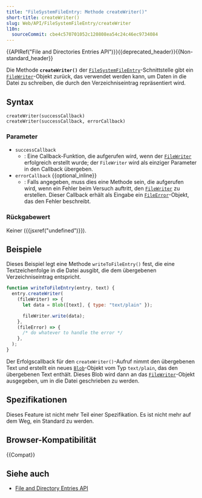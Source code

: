 ```yaml
---
title: "FileSystemFileEntry: Methode createWriter()"
short-title: createWriter()
slug: Web/API/FileSystemFileEntry/createWriter
l10n:
  sourceCommit: cbe4c570701052c120808ea54c24c46ec9734084
---
```


{{APIRef("File and Directories Entries API")}}{{deprecated_header}}{{Non-standard_header}}

Die Methode **`createWriter()`** der [`FileSystemFileEntry`](/de/docs/Web/API/FileSystemFileEntry)-Schnittstelle gibt ein [`FileWriter`](/de/docs/Web/API/FileWriter)-Objekt zurück, das verwendet werden kann, um Daten in die Datei zu schreiben, die durch den Verzeichniseintrag repräsentiert wird.

## Syntax

```js-nolint
createWriter(successCallback)
createWriter(successCallback, errorCallback)
```

### Parameter

- `successCallback`
  - : Eine Callback-Funktion, die aufgerufen wird, wenn der [`FileWriter`](/de/docs/Web/API/FileWriter) erfolgreich erstellt wurde; der `FileWriter` wird als einziger Parameter in den Callback übergeben.
- `errorCallback` {{optional_inline}}
  - : Falls angegeben, muss dies eine Methode sein, die aufgerufen wird, wenn ein Fehler beim Versuch auftritt, den [`FileWriter`](/de/docs/Web/API/FileWriter) zu erstellen. Dieser Callback erhält als Eingabe ein [`FileError`](/de/docs/Web/API/FileError)-Objekt, das den Fehler beschreibt.

### Rückgabewert

Keiner ({{jsxref("undefined")}}).

## Beispiele

Dieses Beispiel legt eine Methode `writeToFileEntry()` fest, die eine Textzeichenfolge in die Datei ausgibt, die dem übergebenen Verzeichniseintrag entspricht.

```js
function writeToFileEntry(entry, text) {
  entry.createWriter(
    (fileWriter) => {
      let data = Blob([text], { type: "text/plain" });

      fileWriter.write(data);
    },
    (fileError) => {
      /* do whatever to handle the error */
    },
  );
}
```

Der Erfolgscallback für den `createWriter()`-Aufruf nimmt den übergebenen Text und erstellt ein neues [`Blob`](/de/docs/Web/API/Blob)-Objekt vom Typ `text/plain`, das den übergebenen Text enthält. Dieses Blob wird dann an das [`FileWriter`](/de/docs/Web/API/FileWriter)-Objekt ausgegeben, um in die Datei geschrieben zu werden.

## Spezifikationen

Dieses Feature ist nicht mehr Teil einer Spezifikation. Es ist nicht mehr auf dem Weg, ein Standard zu werden.

## Browser-Kompatibilität

{{Compat}}

## Siehe auch

- [File and Directory Entries API](/de/docs/Web/API/File_and_Directory_Entries_API)
